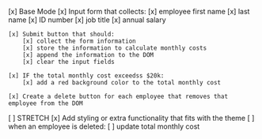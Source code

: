 
[x] Base Mode
    [x] Input form that collects:
        [x] employee first name
        [x] last name
        [x] ID number
        [x] job title
        [x] annual salary

    [x] Submit button that should:
        [x] collect the form information
        [x] store the information to calculate monthly costs
        [x] append the information to the DOM
        [x] clear the input fields

    [x] IF the total monthly cost exceedss $20k:
        [x] add a red background color to the total monthly cost

    [x] Create a delete button for each employee that removes that employee from the DOM

[ ] STRETCH
    [x] Add styling or extra functionality that fits with the theme
    [ ] when an employee is deleted:
        [ ] update total monthly cost

